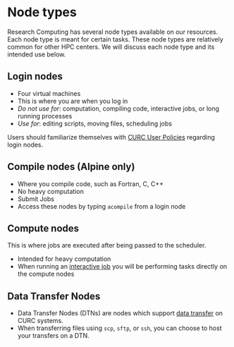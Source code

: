 # Node types

Research Computing has several node types available on our resources.
Each node type is meant for certain tasks. These node types are
relatively common for other HPC centers. We will discuss each node
type and its intended use below.


## Login nodes

* Four virtual machines
* This is where you are when you log in
* _Do not use for_: computation, compiling code, interactive jobs, or long running processes
* _Use for_: editing scripts, moving files, scheduling jobs

Users should familiarize themselves with [CURC User Policies](../additional-resources/policies.md#login-nodes) regarding login nodes.

## Compile nodes (Alpine only)

* Where you compile code, such as Fortran, C, C++
* No heavy computation
* Submit Jobs
* Access these nodes by typing `acompile` from a login node


## Compute nodes

This is where jobs are executed after being passed to the scheduler.

* Intended for heavy computation
* When running an [interactive job](../running-jobs/interactive-jobs.md) you will be
  performing tasks directly on the compute nodes

## Data Transfer Nodes
* Data Transfer Nodes (DTNs) are nodes which support [data transfer](data-transfer.md#data-transfer) on CURC systems. 
* When transferring files using `scp`, `sftp`, or `ssh`, you can choose to host your transfers on a DTN.

